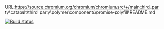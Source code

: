 URL:https://source.chromium.org/chromium/chromium/src/+/main:third_party\catapult\third_party\polymer\components\promise-polyfill\README.md

<!---

This README is automatically generated from the comments in these files:


Edit those files, and our readme bot will duplicate them over here!
Edit this file, and the bot will squash your changes :)

The bot does some handling of markdown. Please file a bug if it does the wrong
thing! https://github.com/PolymerLabs/tedium/issues

-->

[![Build status](https://travis-ci.org/PolymerLabs/promise-polyfill.svg?branch=master)](https://travis-ci.org/PolymerLabs/promise-polyfill)


